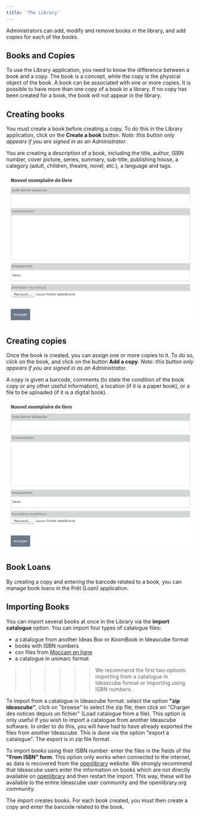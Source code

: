 ```yaml
---
title: 'The Library'
---
```


Administrators can add, modify and remove books in the library, and add copies for each of the books.

## Books and Copies

To use the Library application, you need to know the difference between a book and a copy. The book is a concept, while the copy is the physical object of the book. A book can be associated with one or more copies. It is possible to have more than one copy of a book in a library. If no copy has been created for a book, the book will not appear in the library.

## Creating books

You must create a book before creating a copy. To do this in the Library application, click on the **Create a book** button.  _Note: this button only appears if you are signed in as an Administrator._

You are creating a description of a book, including the title, author, ISBN number, cover picture, series, summary, sub-title, publishing house, a category (adult, children, theatre, novel, etc.), a language and tags.

![](bibliotheque-exemplaire.png)

## Creating copies

Once the book is created, you can assign one or more copies to it. To do so, click on the book, and click on the button **Add a copy**. _Note: this button only appears if you are signed in as an Administrator._

A copy is given a barcode, comments (to state the condition of the book copy or any other useful information), a location (if it is a paper book), or a file to be uploaded (if it is a digital book).

![](bibliotheque-exemplaire.png)

## Book Loans

By creating a copy and entering the barcode related to a book, you can manage book loans in the Prêt (Loan) application.

## Importing Books

You can import several books at once in the Library via the **import catalogue** option. You can import four types of catalogue files:

- a catalogue from another Ideas Box or KoomBook in Ideascube format 
- books with ISBN numbers
- csv files from [Moccam en ligne](http://www.moccam-en-ligne.fr/)
- a catalogue in unimarc format

>>>>>>We recommend the first two options: importing from a catalogue in Ideascube format or importing using ISBN numbers.

To import from a catalogue in Ideascube format: select the option **"zip ideascube"**, click on "browse" to select the zip file, then click on "Charger des notices depuis un fichier" (Load catalogue from a file). This option is only useful if you wish to import a catalogue from another Ideascube software. In order to do this, you will have had to have already exported the files from another Ideascube. This is done via the option "export a catalogue". The export is in zip file format.

To import books using their ISBN number: enter the files in the fields of the **"From ISBN" form**. This option only works when connected to the internet, as data is recovered from the [openlibrary](http://openlibrary.org/) website. We strongly recommend that Ideascube users enter the information on books which are not directly available on [openlibrary](http://openlibrary.org/) and then restart the import. This way, these will be available to the entire Ideascube user community and the openlibrary.org community.

The import creates books. For each book created, you must then create a copy and enter the barcode related to the book.